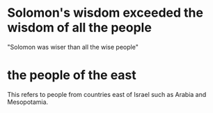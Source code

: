# Solomon's wisdom exceeded the wisdom of all the people

"Solomon was wiser than all the wise people"

# the people of the east

This refers to people from countries east of Israel such as Arabia and Mesopotamia.

